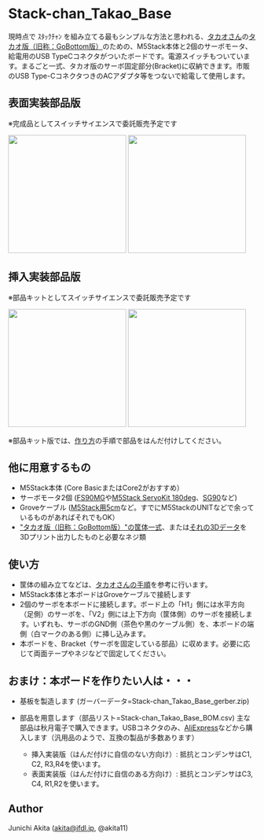 # Stack-chan_Takao_Base

現時点で ｽﾀｯｸﾁｬﾝ を組み立てる最もシンプルな方法と思われる、[タカオさん](https://twitter.com/mongonta555)の[タカオ版（旧称：GoBottom版）](https://mongonta.booth.pm/)のための、M5Stack本体と2個のサーボモータ、給電用のUSB TypeCコネクタがついたボードです。電源スイッチもついています。まるごと一式、タカオ版のサーボ固定部分(Bracket)に収納できます。市販のUSB Type-CコネクタつきのACアダプタ等をつないで給電して使用します。

## 表面実装部品版

※完成品としてスイッチサイエンスで委託販売予定です

<img src="https://github.com/akita11/Stack-chan_Takao_Base/blob/main/boardB-1.jpg" width="240px">

<img src="https://github.com/akita11/Stack-chan_Takao_Base/blob/main/boardB-2.jpg" width="240px">

## 挿入実装部品版

※部品キットとしてスイッチサイエンスで委託販売予定です

<img src="https://github.com/akita11/Stack-chan_Takao_Base/blob/main/boardA-1.jpg" width="240px">

<img src="https://github.com/akita11/Stack-chan_Takao_Base/blob/main/boardA-2.jpg" width="240px">

※部品キット版では、[作り方](https://github.com/akita11/Stack-chan_Takao_Base/blob/main/Build/README.md)の手順で部品をはんだ付けしてください。


## 他に用意するもの

- M5Stack本体 (Core BasicまたはCore2がおすすめ）
- サーボモータ2個 ([FS90MG](https://www.switch-science.com/products/8041)や[M5Stack ServoKit 180deg](https://www.switch-science.com/products/6478)、[SG90](https://akizukidenshi.com/catalog/g/gM-08761/)など)
- Groveケーブル ([M5Stack用5cm](https://www.switch-science.com/products/8664)など。すでにM5StackのUNITなどで余っているものがあればそれでもOK）
- ["タカオ版（旧称：GoBottom版）"の筐体一式](https://mongonta.booth.pm/)、または[それの3Dデータ](https://github.com/meganetaaan/stack-chan/tree/dev/v1.0/case/contributed/mongonta_case_for_SG90_and_M5GoBottomBoard)を3Dプリント出力したものと必要なネジ類


## 使い方

- 筐体の組み立てなどは、[タカオさんの手順](https://raspberrypi.mongonta.com/how-to-build-easy-stackchan-m5gobottom/)を参考に行います。
- M5Stack本体と本ボードはGroveケーブルで接続します
- 2個のサーボを本ボードに接続します。ボード上の「H1」側には水平方向（足側）のサーボを、「V2」側には上下方向（筐体側）のサーボを接続します。いずれも、サーボのGND側（茶色や黒のケーブル側）を、本ボードの端側（白マークのある側）に挿し込みます。
- 本ボードを、Bracket（サーボを固定している部品）に収めます。必要に応じて両面テープやネジなどで固定してください。


## おまけ：本ボードを作りたい人は・・・

- 基板を製造します (ガーバーデータ=Stack-chan_Takao_Base_gerber.zip)
- 部品を用意します（部品リスト=Stack-chan_Takao_Base_BOM.csv) 主な部品は秋月電子で購入できます。USBコネクタのみ、[AliExpress](https://ja.aliexpress.com/item/1005004175942555.html)などから購入します（汎用品のようで、互換の製品が多数あります）

  - 挿入実装版（はんだ付けに自信のない方向け）: 抵抗とコンデンサはC1, C2, R3,R4を使います。
  - 表面実装版（はんだ付けに自信のある方向け）: 抵抗とコンデンサはC3, C4, R1,R2を使います。

## Author

Junichi Akita (akita@ifdl.jp, @akita11)


